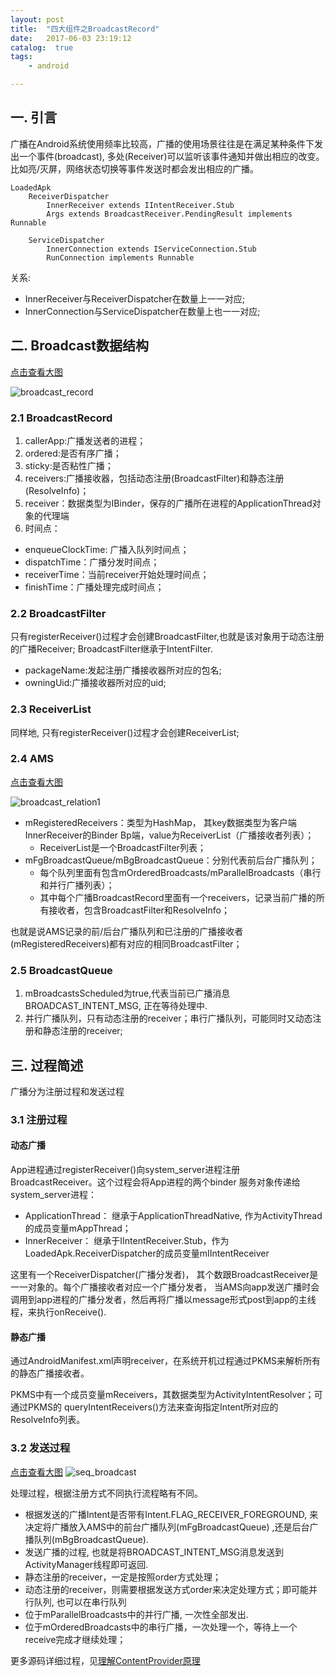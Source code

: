 ```yaml
---
layout: post
title:  "四大组件之BroadcastRecord"
date:   2017-06-03 23:19:12
catalog:  true
tags:
    - android

---
```


## 一. 引言

广播在Android系统使用频率比较高，广播的使用场景往往是在满足某种条件下发出一个事件(broadcast),
多处(Receiver)可以监听该事件通知并做出相应的改变。比如亮/灭屏，网络状态切换等事件发送时都会发出相应的广播。

    LoadedApk
        ReceiverDispatcher
            InnerReceiver extends IIntentReceiver.Stub
            Args extends BroadcastReceiver.PendingResult implements Runnable

        ServiceDispatcher
            InnerConnection extends IServiceConnection.Stub
            RunConnection implements Runnable

关系:

- InnerReceiver与ReceiverDispatcher在数量上一一对应;
- InnerConnection与ServiceDispatcher在数量上也一一对应;

## 二. Broadcast数据结构

[点击查看大图](http://www.gityuan.com/images/ams/broadcast/broadcast_record.jpg)

![broadcast_record](/images/ams/broadcast/broadcast_record.jpg)

### 2.1 BroadcastRecord

1. callerApp:广播发送者的进程；
2. ordered:是否有序广播；
3. sticky:是否粘性广播；
4. receivers:广播接收器，包括动态注册(BroadcastFilter)和静态注册(ResolveInfo)；
5. receiver：数据类型为IBinder，保存的广播所在进程的ApplicationThread对象的代理端
6. 时间点：
  - enqueueClockTime: 广播入队列时间点；
  - dispatchTime：广播分发时间点；
  - receiverTime：当前receiver开始处理时间点；
  - finishTime：广播处理完成时间点；

### 2.2 BroadcastFilter

只有registerReceiver()过程才会创建BroadcastFilter,也就是该对象用于动态注册的广播Receiver;
BroadcastFilter继承于IntentFilter.

- packageName:发起注册广播接收器所对应的包名;
- owningUid:广播接收器所对应的uid;

### 2.3 ReceiverList

同样地, 只有registerReceiver()过程才会创建ReceiverList;

### 2.4 AMS


[点击查看大图](http://www.gityuan.com/images/ams/broadcast/broadcast_relation1.jpg)

![broadcast_relation1](/images/ams/broadcast/broadcast_relation1.jpg)

- mRegisteredReceivers：类型为HashMap， 其key数据类型为客户端InnerReceiver的Binder Bp端，value为ReceiverList（广播接收者列表）；
  - ReceiverList是一个BroadcastFilter列表；
- mFgBroadcastQueue/mBgBroadcastQueue：分别代表前后台广播队列；
  - 每个队列里面有包含mOrderedBroadcasts/mParallelBroadcasts（串行和并行广播列表）；
  - 其中每个广播BroadcastRecord里面有一个receivers，记录当前广播的所有接收者，包含BroadcastFilter和ResolveInfo；

也就是说AMS记录的前/后台广播队列和已注册的广播接收者(mRegisteredReceivers)都有对应的相同BroadcastFilter；

### 2.5 BroadcastQueue

1. mBroadcastsScheduled为true,代表当前已广播消息BROADCAST_INTENT_MSG, 正在等待处理中.
2. 并行广播队列，只有动态注册的receiver；串行广播队列，可能同时又动态注册和静态注册的receiver;

## 三. 过程简述

广播分为注册过程和发送过程

### 3.1 注册过程

#### 动态广播

App进程通过registerReceiver()向system_server进程注册BroadcastReceiver。这个过程会将App进程的两个binder
服务对象传递给system_server进程：

- ApplicationThread： 继承于ApplicationThreadNative, 作为ActivityThread的成员变量mAppThread；
- InnerReceiver： 继承于IIntentReceiver.Stub，作为LoadedApk.ReceiverDispatcher的成员变量mIIntentReceiver

这里有一个ReceiverDispatcher(广播分发者)， 其个数跟BroadcastReceiver是一一对象的。每个广播接收者对应一个广播分发者，
当AMS向app发送广播时会调用到app进程的广播分发者，然后再将广播以message形式post到app的主线程，来执行onReceive().

#### 静态广播

通过AndroidManifest.xml声明receiver，在系统开机过程通过PKMS来解析所有的静态广播接收者。

PKMS中有一个成员变量mReceivers，其数据类型为ActivityIntentResolver；可通过PKMS的
queryIntentReceivers()方法来查询指定Intent所对应的ResolveInfo列表。

### 3.2 发送过程

[点击查看大图](http://www.gityuan.com/images/ams/broadcast/broadcast_relation1.jpg)
![seq_broadcast](/images/ams/broadcast/seq_broadcast.jpg)

处理过程，根据注册方式不同执行流程略有不同。

- 根据发送的广播Intent是否带有Intent.FLAG_RECEIVER_FOREGROUND, 来决定将广播放入AMS中的前台广播队列(mFgBroadcastQueue)
,还是后台广播队列(mBgBroadcastQueue).
- 发送广播的过程, 也就是将BROADCAST_INTENT_MSG消息发送到ActivityManager线程即可返回.
- 静态注册的receiver，一定是按照order方式处理；
- 动态注册的receiver，则需要根据发送方式order来决定处理方式；即可能并行队列, 也可以在串行队列
- 位于mParallelBroadcasts中的并行广播, 一次性全部发出.
- 位于mOrderedBroadcasts中的串行广播，一次处理一个，等待上一个receive完成才继续处理；

更多源码详细过程，见[理解ContentProvider原理](http://gityuan.com/2016/06/04/broadcast-receiver/)
